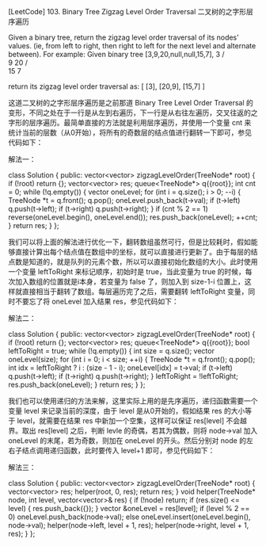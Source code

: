 [LeetCode] 103. Binary Tree Zigzag Level Order Traversal 二叉树的之字形层序遍历 

 
Given a binary tree, return the zigzag level order traversal of its nodes' values. (ie, from left to right, then right to left for the next level and alternate between).
For example:
Given binary tree [3,9,20,null,null,15,7],
    3
   / \
  9  20
    /  \
   15   7
 
return its zigzag level order traversal as:
[
  [3],
  [20,9],
  [15,7]
]
 
这道二叉树的之字形层序遍历是之前那道 Binary Tree Level Order Traversal 的变形，不同之处在于一行是从左到右遍历，下一行是从右往左遍历，交叉往返的之字形的层序遍历。最简单直接的方法就是利用层序遍历，并使用一个变量 cnt 来统计当前的层数（从0开始），将所有的奇数层的结点值进行翻转一下即可，参见代码如下：
 
解法一：

class Solution {
public:
    vector<vector<int>> zigzagLevelOrder(TreeNode* root) {
        if (!root) return {};
        vector<vector<int>> res;
        queue<TreeNode*> q{{root}};
        int cnt = 0;
        while (!q.empty()) {
            vector<int> oneLevel;
            for (int i = q.size(); i > 0; --i) {
                TreeNode *t = q.front(); q.pop();
                oneLevel.push_back(t->val);
                if (t->left) q.push(t->left);
                if (t->right) q.push(t->right);
            }
            if (cnt % 2 == 1) reverse(oneLevel.begin(), oneLevel.end());
            res.push_back(oneLevel);
            ++cnt;
        }
        return res;
    }
};

 
我们可以将上面的解法进行优化一下，翻转数组虽然可行，但是比较耗时，假如能够直接计算出每个结点值在数组中的坐标，就可以直接进行更新了。由于每层的结点数是知道的，就是队列的元素个数，所以可以直接初始化数组的大小。此时使用一个变量 leftToRight 来标记顺序，初始时是 true，当此变量为 true 的时候，每次加入数组的位置就是i本身，若变量为 false 了，则加入到 size-1-i 位置上，这样就直接相当于翻转了数组。每层遍历完了之后，需要翻转 leftToRight 变量，同时不要忘了将 oneLevel 加入结果 res，参见代码如下：
 
解法二：

class Solution {
public:
    vector<vector<int>> zigzagLevelOrder(TreeNode* root) {
        if (!root) return {};
        vector<vector<int>> res;
        queue<TreeNode*> q{{root}};
        bool leftToRight = true;
        while (!q.empty()) {
            int size = q.size();
            vector<int> oneLevel(size);
            for (int i = 0; i < size; ++i) {
                TreeNode *t = q.front(); q.pop();
                int idx = leftToRight ? i : (size - 1 - i);
                oneLevel[idx] = t->val;
                if (t->left) q.push(t->left);
                if (t->right) q.push(t->right);
            }
            leftToRight = !leftToRight;
            res.push_back(oneLevel);
        }
        return res;
    }
};

 
我们也可以使用递归的方法来解，这里实际上用的是先序遍历，递归函数需要一个变量 level 来记录当前的深度，由于 level 是从0开始的，假如结果 res 的大小等于 level，就需要在结果 res 中新加一个空集，这样可以保证 res[level] 不会越界。取出 res[level] 之后，判断 levle 的奇偶，若其为偶数，则将 node->val 加入 oneLevel 的末尾，若为奇数，则加在 oneLevel 的开头。然后分别对 node 的左右子结点调用递归函数，此时要传入 level+1 即可，参见代码如下：
 
解法三：

class Solution {
public:
    vector<vector<int>> zigzagLevelOrder(TreeNode* root) {
        vector<vector<int>> res;
        helper(root, 0, res);
        return res;
    }
    void helper(TreeNode* node, int level, vector<vector<int>>& res) {
        if (!node) return;
        if (res.size() <= level) {
            res.push_back({});
        }
        vector<int> &oneLevel = res[level];
        if (level % 2 == 0) oneLevel.push_back(node->val);
        else oneLevel.insert(oneLevel.begin(), node->val);
        helper(node->left, level + 1, res);
        helper(node->right, level + 1, res);
    }
};